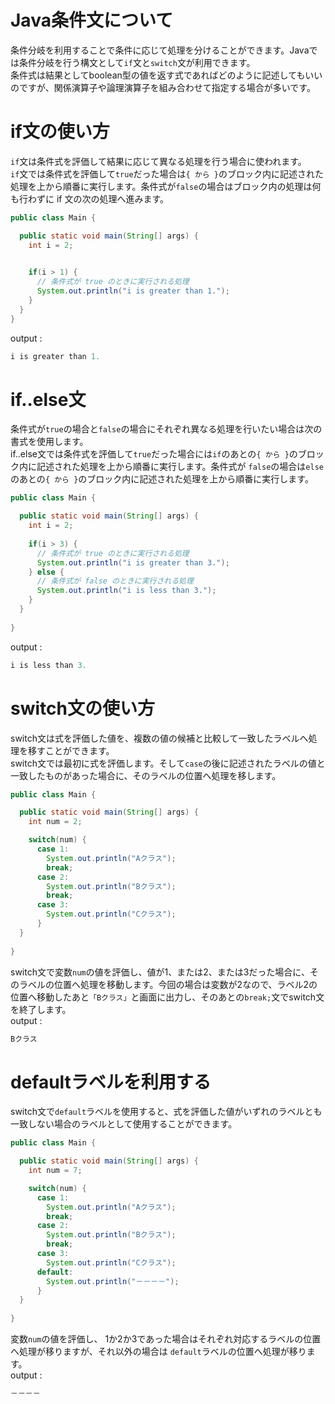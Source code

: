 # Java条件文について
条件分岐を利用することで条件に応じて処理を分けることができます。Javaでは条件分岐を行う構文として`if`文と`switch`文が利用できます。   
条件式は結果としてboolean型の値を返す式であればどのように記述してもいいのですが、関係演算子や論理演算子を組み合わせて指定する場合が多いです。

# if文の使い方

`if`文は条件式を評価して結果に応じて異なる処理を行う場合に使われます。   
`if`文では条件式を評価して`true`だった場合は`{ から }`のブロック内に記述された処理を上から順番に実行します。条件式が`false`の場合はブロック内の処理は何も行わずに if 文の次の処理へ進みます。
```java
public class Main {

  public static void main(String[] args) {
    int i = 2;
    

    if(i > 1) {
      // 条件式が true のときに実行される処理
      System.out.println("i is greater than 1.");
    }
  }
}

```
output :
```java
i is greater than 1.
```
# if..else文

条件式が`true`の場合と`false`の場合にそれぞれ異なる処理を行いたい場合は次の書式を使用します。   
if..else文では条件式を評価して`true`だった場合には`if`のあとの`{ から }`のブロック内に記述された処理を上から順番に実行します。条件式が `false`の場合は`else`のあとの`{ から }`のブロック内に記述された処理を上から順番に実行します。
```java
public class Main {

  public static void main(String[] args) {
    int i = 2;
    
    if(i > 3) {
      // 条件式が true のときに実行される処理
      System.out.println("i is greater than 3.");
    } else {
      // 条件式が false のときに実行される処理
      System.out.println("i is less than 3.");
    }
  }
  
}

```
output :
```java
i is less than 3.
```
# switch文の使い方

switch文は式を評価した値を、複数の値の候補と比較して一致したラベルへ処理を移すことができます。   
switch文では最初に式を評価します。そして`case`の後に記述されたラベルの値と一致したものがあった場合に、そのラベルの位置へ処理を移します。
```java
public class Main {

  public static void main(String[] args) {
    int num = 2;

    switch(num) {
      case 1:
        System.out.println("Aクラス");
        break;
      case 2:
        System.out.println("Bクラス");
        break;
      case 3:
        System.out.println("Cクラス");
      }
  }
  
}

```
switch文で変数`num`の値を評価し、値が1、または2、または3だった場合に、そのラベルの位置へ処理を移動します。今回の場合は変数が2なので、ラベル2の位置へ移動したあと`「Bクラス」`と画面に出力し、そのあとの`break;`文でswitch文を終了します。   
output :
```java
Bクラス
```
# defaultラベルを利用する

switch文で`default`ラベルを使用すると、式を評価した値がいずれのラベルとも一致しない場合のラベルとして使用することができます。
```java
public class Main {

  public static void main(String[] args) {
    int num = 7;

    switch(num) {
      case 1:
        System.out.println("Aクラス");
        break;
      case 2:
        System.out.println("Bクラス");
        break;
      case 3:
        System.out.println("Cクラス");
      default:
        System.out.println("－－－－");
      }
  }
  
}

```
変数`num`の値を評価し、 1か2か3であった場合はそれぞれ対応するラベルの位置へ処理が移りますが、それ以外の場合は `default`ラベルの位置へ処理が移ります。   
output :
```java
－－－－
```